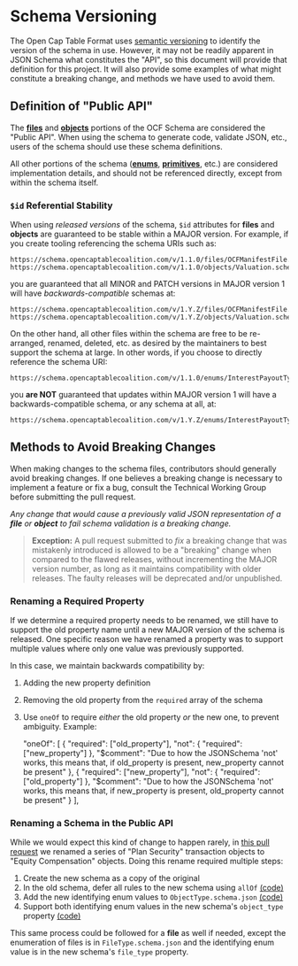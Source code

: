 # Schema Versioning

The Open Cap Table Format uses [semantic versioning][semver] to identify the
version of the schema in use. However, it may not be readily apparent in JSON
Schema what constitutes the "API", so this document will provide that definition
for this project. It will also provide some examples of what might constitute a
breaking change, and methods we have used to avoid them.

## Definition of "Public API"

The [**files**](../../schema/files) and [**objects**](../../schema/objects/)
portions of the OCF Schema are considered the "Public API". When using the
schema to generate code, validate JSON, etc., users of the schema should use
these schema definitions.

All other portions of the schema ([**enums**](../../schema/enums/),
[**primitives**](../../schema/primitives/), etc.) are considered implementation
details, and should not be referenced directly, except from within the schema
itself.

### `$id` Referential Stability

When using _released versions_ of the schema, `$id` attributes for **files** and
**objects** are guaranteed to be stable within a MAJOR version. For example, if
you create tooling referencing the schema URIs such as:

    https://schema.opencaptablecoalition.com/v/1.1.0/files/OCFManifestFile.schema.json
    https://schema.opencaptablecoalition.com/v/1.1.0/objects/Valuation.schema.json

you are guaranteed that all MINOR and PATCH versions in MAJOR version 1 will
have _backwards-compatible_ schemas at:

    https://schema.opencaptablecoalition.com/v/1.Y.Z/files/OCFManifestFile.schema.json
    https://schema.opencaptablecoalition.com/v/1.Y.Z/objects/Valuation.schema.json

On the other hand, all other files within the schema are free to be re-arranged,
renamed, deleted, etc. as desired by the maintainers to best support the schema
at large. In other words, if you choose to directly reference the schema URI:

    https://schema.opencaptablecoalition.com/v/1.1.0/enums/InterestPayoutType.schema.json

you **are NOT** guaranteed that updates within MAJOR version 1 will have a
backwards-compatible schema, or any schema at all, at:

    https://schema.opencaptablecoalition.com/v/1.Y.Z/enums/InterestPayoutType.schema.json

## Methods to Avoid Breaking Changes

When making changes to the schema files, contributors should generally avoid
breaking changes. If one believes a breaking change is necessary to implement a
feature or fix a bug, consult the Technical Working Group before submitting the
pull request.

_Any change that would cause a previously valid JSON representation of a
**file** or **object** to fail schema validation is a breaking change._

> **Exception:** A pull request submitted to _fix_ a breaking change that was
> mistakenly introduced is allowed to be a "breaking" change when compared to
> the flawed releases, without incrementing the MAJOR version number, as long as
> it maintains compatibility with older releases. The faulty releases will be
> deprecated and/or unpublished.

### Renaming a Required Property

If we determine a required property needs to be renamed, we still have to
support the old property name until a new MAJOR version of the schema is
released. One specific reason we have renamed a property was to support multiple
values where only one value was previously supported.

In this case, we maintain backwards compatibility by:

1. Adding the new property definition
2. Removing the old property from the `required` array of the schema
3. Use `oneOf` to require _either_ the old property _or_ the new one, to prevent
   ambiguity. Example:

   "oneOf": [ { "required": ["old_property"], "not": { "required":
   ["new_property"] },
   "$comment": "Due to how the JSONSchema 'not' works, this means that, if old_property is present, new_property cannot be present"
        },
        {
        "required": ["new_property"],
        "not": {
            "required": ["old_property"]
        },
        "$comment":
   "Due to how the JSONSchema 'not' works, this means that, if new_property is
   present, old_property cannot be present" } ],

### Renaming a Schema in the Public API

While we would expect this kind of change to happen rarely, in [this pull
request][rename-pr] we renamed a series of "Plan Security" transaction objects
to "Equity Compensation" objects. Doing this rename required multiple steps:

1. Create the new schema as a copy of the original
2. In the old schema, defer all rules to the new schema using `allOf`
   [(code)][rename-2]
3. Add the new identifying enum values to `ObjectType.schema.json`
   [(code)][rename-3]
4. Support both identifying enum values in the new schema's `object_type`
   property [(code)][rename-4]

This same process could be followed for a **file** as well if needed, except the
enumeration of files is in `FileType.schema.json` and the identifying enum value
is in the new schema's `file_type` property.

<!-- reference links below -->

[semver]: https://semver.org/spec/v2.0.0.html
[rename-pr]: https://github.com/Open-Cap-Table-Coalition/Open-Cap-Format-OCF/pull/397
[rename-2]: https://github.com/Open-Cap-Table-Coalition/Open-Cap-Format-OCF/blob/9cc442e220aeae8687caf358ba023365c6ad8520/schema/objects/transactions/cancellation/PlanSecurityCancellation.schema.json#L6-L9
[rename-3]: https://github.com/Open-Cap-Table-Coalition/Open-Cap-Format-OCF/blob/9cc442e220aeae8687caf358ba023365c6ad8520/schema/enums/ObjectType.schema.json#L27
[rename-4]: https://github.com/Open-Cap-Table-Coalition/Open-Cap-Format-OCF/blob/9cc442e220aeae8687caf358ba023365c6ad8520/schema/objects/transactions/issuance/EquityCompensationIssuance.schema.json#L22-L25
